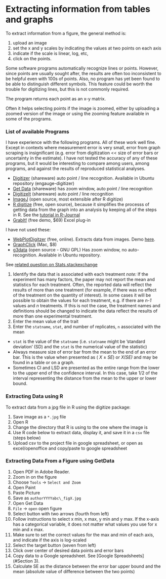 #  Extracting information from tables and graphs 

To extract information from a figure, the general method is: 

1. upload an image 
2. set the x and y scales by indicating the values at two points on each axis 
3. indicate if the scale is linear, log, etc, 
4. click on the points. 
 

Some software programs automatically recognize lines or points. However, since points are usually sought after, the results are often too inconsistent to be helpful even with 100s of points. Also, no program has yet been found to be able to distinguish different symbols. This feature could be worth the trouble for digitizing lines, but this is not commonly required.

The program returns each point as an x-y matrix.

Often it helps selecting points if the image is zoomed, either by uploading a zoomed version of the image or using the zooming feature available in some of the programs.



### List of available Programs

I have experience with the following programs. All of these work well fine. Except in contexts where measurement error is very small, error from graph scraping is insignificant (e.g. error from digitization << size of error bars or uncertainty in the estimate). I have not tested the accuracy of any of these programs, but it would be interesting to compare among users, among programs, and against the results of reproduced statistical analyses.


* [Digitizer](http://digitizer.sourceforge.net/) (shareware) auto point / line recognition. Available in Ubuntu repository (engauge-digitizer)
* [Get Data](http://www.getdata-graph-digitizer.com/) (shareware) has zoom window, auto point / line recognition
* [DigitizeIt](http://www.digitizeit.de/) (shareware) auto point / line recognition
* [ImageJ](http://rsbweb.nih.gov/ij/) (open source, most extensible after R digitize)
* [R digitize](http://cran.r-project.org/web/packages/digitize/index.html) (free, open source), because it simplifies the processs of getting data from the graph into an analysis by keeping all of the steps in R. See the [tutorial in R-Journal](http://journal.r-project.org/archive/2011-1/RJournal_2011-1_Poisot.pdf)
* [GrabIt!](http://www.datatrendsoftware.com/home.html) (free demo, $69) Excel 
plug-in 

I have not used these:

* [WebPlotDigitzer](http://arohatgi.info/WebPlotDigitizer/app/) (free, online). Extracts data from images. Demo [here](http://blog.plot.ly/post/70293893434/automatically-grab-data-from-an-image-with). 
* [GraphClick](http://www.arizona-software.ch/graphclick/) (Mac, $8)
* [g3data](http://www.frantz.fi/software/g3data.php) (open source - GNU GPL) Has zoom window, no auto-recognition. Available in Ubuntu repository.

See [related question on Stats.stackexchange](http://stats.stackexchange.com/a/14440/1381)

1.  Identify the data that is associated with each treatment
    *note:* If the experiment has many factors, the paper may not report the mean and statistics for each treatment. Often, the reported data will reflect the results of more than one treatment (for example, if there was no effect of the treatment on the quantity of interest). In some cases it will be possible to obtain the values for each treatment, e.g. if there are _n-1_ values and _n_ treatments. If this is not the case, the treatment names and definitions should be changed to indicate the data reflect the results of more than one experimental treatment. 
2.  Enter the mean value of the trait
3.  Enter the `statname`, `stat`, and number of replicates, `n` associated with the mean
 *  `stat` is the value of the `statname` (i.e. `statname` might be ’standard deviation’ (SD) and the `stat` is the numerical value of the statistic)
 *  Always measure size of error bar from the mean to the end of an error bar. This is the value when presented as ( _X_ ± _SE_) or _X(SE)_ and may be found in a table or on a graph.
 *  Sometimes CI and LSD are presented as the entire range from the lower to the upper end of the confidence interval. In this case, take 1/2 of the interval representing the distance from the mean to the upper or lower bound.

###  Extracting Data using R

To extract data from a jpg file in R using the digitize package:  

1.  Save image as a `*.jpg` file
2.  Open R
3.  Change the directory that R is using to the one where the image is
4.  Use R code below to extract data, display it, and save it in a `csv`
    file (steps below)
5.  Upload csv to the project file in google spreadsheet, or open as
    excel/openoffice and copy/paste to google spreadsheet

### Extracting Data From a Figure using GetData

1.  Open PDF in Adobe Reader.
2.  Zoom in on the figure
3.  Choose `Tools` → `Select and Zoom`
4.  Open Paint
5.  Paste Picture
6.  Save as `authorYYYYabc\_figX.jpg`
7.  Open Get Data
8.  `File` → `open` open figure
9.  Select button with two arrows (fourth from left)
10. Follow instructions to select x min, x max, y min and y max. If the
    x-axis has a categorical variable, it does not matter what values
    you use for x min and x max.
11. Make sure to set the correct values for the max and min of each
    axis, and indicate if the axis is log-scaled
12. Select the target button (seven from left)
13. Click over center of desired data points and error bars
14. Copy data to a Google spreadsheet. See [Google Spreadsheets] (#Section 3).
15. Calculate SE as the distance between the error bar upper bound and
    the mean (absolute value of difference between the two points)
